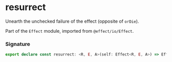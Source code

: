 # resurrect

Unearth the unchecked failure of the effect (opposite of `orDie`).

Part of the `Effect` module, imported from `@effect/io/Effect`.

### Signature

```typescript
export declare const resurrect: <R, E, A>(self: Effect<R, E, A>) => Effect<R, unknown, A>
```
